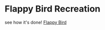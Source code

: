 # Flappy Bird Recreation

 
see how it's done! [Flappy Bird](https://jinnn0.github.io/flappy-bird/)
